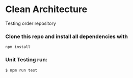 # Clean Architecture
Testing order repository

### Clone this repo and install all dependencies with
```
npm install
```

### Unit Testing run:
```
$ npm run test
```
